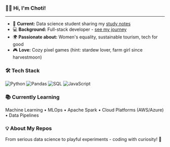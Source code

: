 ### 👋🏽 Hi, I'm Choti!

---

- 🚀 **Current:** Data science student sharing my [study notes](https://github.com/jgchoti/studynote-data)
- 💻 **Background:** Full-stack developer - [see my journey](https://github.com/jgchoti/studynote)
- 🌍 **Passionate about:** Women's equality, sustainable tourism, tech for good
- 🎮 **Love:** Cozy pixel games (hint: stardew lover, farm girl since harvestmoon)

### 🛠️ Tech Stack
![Python](https://img.shields.io/badge/python-3670A0?style=flat&logo=python&logoColor=white)
![Pandas](https://img.shields.io/badge/pandas-150458?style=flat&logo=pandas&logoColor=white)
![SQL](https://img.shields.io/badge/sql-336791?style=flat&logo=postgresql&logoColor=white)
![JavaScript](https://img.shields.io/badge/javascript-323330?style=flat&logo=javascript&logoColor=F7DF1E)

### 📚 Currently Learning
Machine Learning • MLOps • Apache Spark • Cloud Platforms (AWS/Azure) • Data Pipelines

### 💡 About My Repos
From serious data science to playful experiments - coding with curiosity! 🌸

